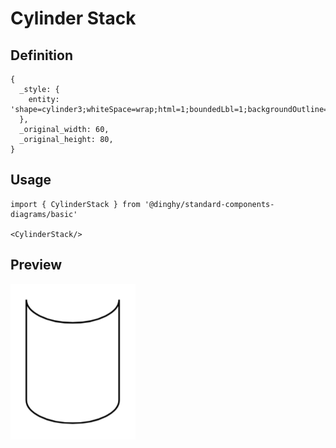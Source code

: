 # Cylinder Stack

## Definition

```
{
  _style: { 
    entity: 'shape=cylinder3;whiteSpace=wrap;html=1;boundedLbl=1;backgroundOutline=1;size=15;lid=0;',
  },
  _original_width: 60,
  _original_height: 80,
}
```

## Usage

```
import { CylinderStack } from '@dinghy/standard-components-diagrams/basic'

<CylinderStack/>
```

## Preview

<img src="./cylinder-stack.png" width="200"/>
